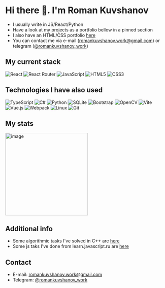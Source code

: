 # Hi there 👋. I'm Roman Kuvshanov

- I usually write in JS/React/Python
- Have a look at my projects as a portfolio bellow in a pinned section
- I also have an HTML/CSS portfolio [here](https://kuvshanov.me/articles/HTML_CSS_coder/files/portfolio/portfolio.html)
- You can contact me via e-mail (romankuvshanov.work@gmail.com) or telegram ([@romankuvshanov_work](https://t.me/romankuvshanov_work))

## My current stack
![React](https://img.shields.io/badge/react-%2320232a.svg?style=for-the-badge&logo=react&logoColor=%2361DAFB)
![React Router](https://img.shields.io/badge/React_Router-CA4245?style=for-the-badge&logo=react-router&logoColor=white)
![JavaScript](https://img.shields.io/badge/javascript-%23323330.svg?style=for-the-badge&logo=javascript&logoColor=%23F7DF1E)
![HTML5](https://img.shields.io/badge/html5-%23E34F26.svg?style=for-the-badge&logo=html5&logoColor=white)
![CSS3](https://img.shields.io/badge/css3-%231572B6.svg?style=for-the-badge&logo=css3&logoColor=white)

## Technologies I have also used
![TypeScript](https://img.shields.io/badge/typescript-%23007ACC.svg?style=for-the-badge&logo=typescript&logoColor=white)
![C#](https://img.shields.io/badge/c%23-%23239120.svg?style=for-the-badge&logo=c-sharp&logoColor=white)
![Python](https://img.shields.io/badge/python-3670A0?style=for-the-badge&logo=python&logoColor=ffdd54)
![SQLite](https://img.shields.io/badge/sqlite-%2307405e.svg?style=for-the-badge&logo=sqlite&logoColor=white)
![Bootstrap](https://img.shields.io/badge/bootstrap-%23563D7C.svg?style=for-the-badge&logo=bootstrap&logoColor=white)
![OpenCV](https://img.shields.io/badge/opencv-%23white.svg?style=for-the-badge&logo=opencv&logoColor=white)
![Vite](https://img.shields.io/badge/vite-%23646CFF.svg?style=for-the-badge&logo=vite&logoColor=white)
![Vue.js](https://img.shields.io/badge/vuejs-%2335495e.svg?style=for-the-badge&logo=vuedotjs&logoColor=%234FC08D)
![Webpack](https://img.shields.io/badge/webpack-%238DD6F9.svg?style=for-the-badge&logo=webpack&logoColor=black)
![Linux](https://img.shields.io/badge/Linux-FCC624?style=for-the-badge&logo=linux&logoColor=black)
![Git](https://img.shields.io/badge/git-%23F05033.svg?style=for-the-badge&logo=git&logoColor=white)

## My stats

<img width="260" alt="image" src="https://user-images.githubusercontent.com/83648973/211587054-62c8b8c1-08c8-41b4-bbc5-9d1084fcadf2.png">

## Additional info
- Some algorithmic tasks I've solved in C++ are [here](https://acmp.ru/index.asp?main=user&id=230329)
- Some js taks I've done from learn.javascript.ru are [here](https://plnkr.co/users/romankuvshanov/plunks)

## Contact
- E-mail: romankuvshanov.work@gmail.com
- Telegram: [@romankuvshanov_work](https://t.me/romankuvshanov_work)
